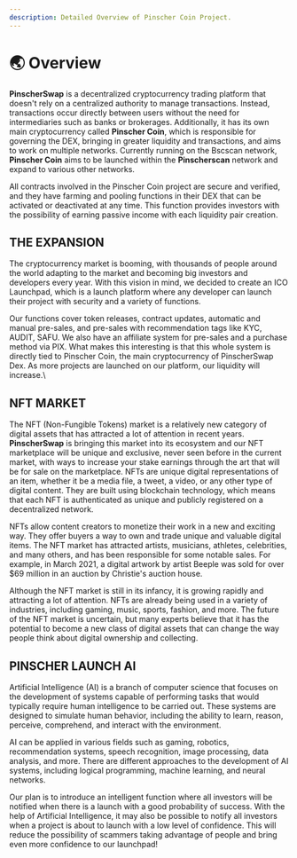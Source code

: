 ```yaml
---
description: Detailed Overview of Pinscher Coin Project.
---
```


# 🌏 Overview

**PinscherSwap** is a decentralized cryptocurrency trading platform that doesn't rely on a centralized authority to manage transactions. Instead, transactions occur directly between users without the need for intermediaries such as banks or brokerages. Additionally, it has its own main cryptocurrency called **Pinscher Coin**, which is responsible for governing the DEX, bringing in greater liquidity and transactions, and aims to work on multiple networks. Currently running on the Bscscan network, **Pinscher Coin** aims to be launched within the **Pinscherscan** network and expand to various other networks.

&#x20;All contracts involved in the Pinscher Coin project are secure and verified, and they have farming and pooling functions in their DEX that can be activated or deactivated at any time. This function provides investors with the possibility of earning passive income with each liquidity pair creation.

## THE EXPANSION&#x20;

The cryptocurrency market is booming, with thousands of people around the world adapting to the market and becoming big investors and developers every year. With this vision in mind, we decided to create an ICO Launchpad, which is a launch platform where any developer can launch their project with security and a variety of functions.

Our functions cover token releases, contract updates, automatic and manual pre-sales, and pre-sales with recommendation tags like KYC, AUDIT, SAFU. We also have an affiliate system for pre-sales and a purchase method via PIX. What makes this interesting is that this whole system is directly tied to Pinscher Coin, the main cryptocurrency of PinscherSwap Dex. As more projects are launched on our platform, our liquidity will increase.\


## NFT MARKET

The NFT (Non-Fungible Tokens) market is a relatively new category of digital assets that has attracted a lot of attention in recent years. **PinscherSwap** is bringing this market into its ecosystem and our NFT marketplace will be unique and exclusive, never seen before in the current market, with ways to increase your stake earnings through the art that will be for sale on the marketplace. NFTs are unique digital representations of an item, whether it be a media file, a tweet, a video, or any other type of digital content. They are built using blockchain technology, which means that each NFT is authenticated as unique and publicly registered on a decentralized network.

NFTs allow content creators to monetize their work in a new and exciting way. They offer buyers a way to own and trade unique and valuable digital items. The NFT market has attracted artists, musicians, athletes, celebrities, and many others, and has been responsible for some notable sales. For example, in March 2021, a digital artwork by artist Beeple was sold for over $69 million in an auction by Christie's auction house.

Although the NFT market is still in its infancy, it is growing rapidly and attracting a lot of attention. NFTs are already being used in a variety of industries, including gaming, music, sports, fashion, and more. The future of the NFT market is uncertain, but many experts believe that it has the potential to become a new class of digital assets that can change the way people think about digital ownership and collecting.

## PINSCHER LAUNCH AI

Artificial Intelligence (AI) is a branch of computer science that focuses on the development of systems capable of performing tasks that would typically require human intelligence to be carried out. These systems are designed to simulate human behavior, including the ability to learn, reason, perceive, comprehend, and interact with the environment.

AI can be applied in various fields such as gaming, robotics, recommendation systems, speech recognition, image processing, data analysis, and more. There are different approaches to the development of AI systems, including logical programming, machine learning, and neural networks.

Our plan is to introduce an intelligent function where all investors will be notified when there is a launch with a good probability of success. With the help of Artificial Intelligence, it may also be possible to notify all investors when a project is about to launch with a low level of confidence. This will reduce the possibility of scammers taking advantage of people and bring even more confidence to our launchpad!

